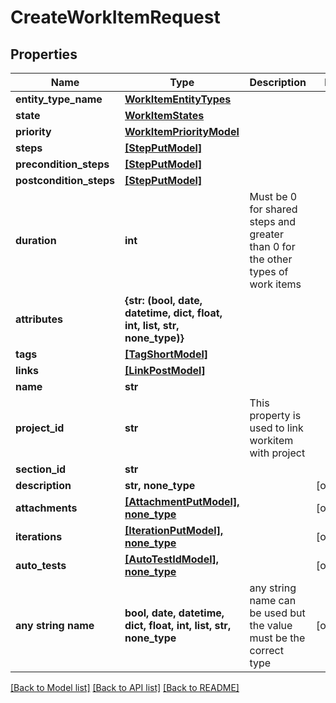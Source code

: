 # CreateWorkItemRequest


## Properties
Name | Type | Description | Notes
------------ | ------------- | ------------- | -------------
**entity_type_name** | [**WorkItemEntityTypes**](WorkItemEntityTypes.md) |  | 
**state** | [**WorkItemStates**](WorkItemStates.md) |  | 
**priority** | [**WorkItemPriorityModel**](WorkItemPriorityModel.md) |  | 
**steps** | [**[StepPutModel]**](StepPutModel.md) |  | 
**precondition_steps** | [**[StepPutModel]**](StepPutModel.md) |  | 
**postcondition_steps** | [**[StepPutModel]**](StepPutModel.md) |  | 
**duration** | **int** | Must be 0 for shared steps and greater than 0 for the other types of work items | 
**attributes** | **{str: (bool, date, datetime, dict, float, int, list, str, none_type)}** |  | 
**tags** | [**[TagShortModel]**](TagShortModel.md) |  | 
**links** | [**[LinkPostModel]**](LinkPostModel.md) |  | 
**name** | **str** |  | 
**project_id** | **str** | This property is used to link workitem with project | 
**section_id** | **str** |  | 
**description** | **str, none_type** |  | [optional] 
**attachments** | [**[AttachmentPutModel], none_type**](AttachmentPutModel.md) |  | [optional] 
**iterations** | [**[IterationPutModel], none_type**](IterationPutModel.md) |  | [optional] 
**auto_tests** | [**[AutoTestIdModel], none_type**](AutoTestIdModel.md) |  | [optional] 
**any string name** | **bool, date, datetime, dict, float, int, list, str, none_type** | any string name can be used but the value must be the correct type | [optional]

[[Back to Model list]](../README.md#documentation-for-models) [[Back to API list]](../README.md#documentation-for-api-endpoints) [[Back to README]](../README.md)


